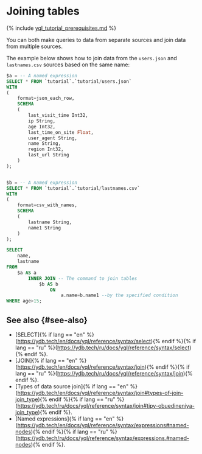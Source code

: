 # Joining tables

{% include [yql_tutorial_prerequisites.md](_includes/yql_tutorial_prerequisites.md) %}

You can both make queries to data from separate sources and join data from multiple sources.

The example below shows how to join data from the `users.json` and `lastnames.csv` sources based on the same name:

```sql
$a = -- A named expression
SELECT * FROM `tutorial`.`tutorial/users.json`
WITH
(
    format=json_each_row,
    SCHEMA
    (
        last_visit_time Int32,
        ip String,
        age Int32,
        last_time_on_site Float,
        user_agent String,
        name String,
        region Int32,
        last_url String
    )
);


$b = -- A named expression
SELECT * FROM `tutorial`.`tutorial/lastnames.csv`
WITH
(
    format=csv_with_names,
    SCHEMA
    (
        lastname String,
        name1 String
    )
);

SELECT
    name,
    lastname
FROM
    $a AS a
        INNER JOIN -- The command to join tables
            $b AS b
                ON
                    a.name=b.name1 --by the specified condition
WHERE age>15;
```

## See also {#see-also}

* [SELECT]{% if lang == "en" %}(https://ydb.tech/en/docs/yql/reference/syntax/select){% endif %}{% if lang == "ru" %}(https://ydb.tech/ru/docs/yql/reference/syntax/select){% endif %}.
* [JOIN]{% if lang == "en" %}(https://ydb.tech/en/docs/yql/reference/syntax/join){% endif %}{% if lang == "ru" %}(https://ydb.tech/ru/docs/yql/reference/syntax/join){% endif %}.
* [Types of data source join]{% if lang == "en" %}(https://ydb.tech/en/docs/yql/reference/syntax/join#types-of-join-join_type){% endif %}{% if lang == "ru" %}(https://ydb.tech/ru/docs/yql/reference/syntax/join#tipy-obuedineniya-join_type){% endif %}.
* [Named expressions]{% if lang == "en" %}(https://ydb.tech/en/docs/yql/reference/syntax/expressions#named-nodes){% endif %}{% if lang == "ru" %}(https://ydb.tech/ru/docs/yql/reference/syntax/expressions.#named-nodes){% endif %}.
